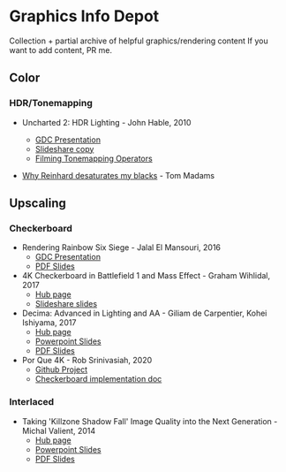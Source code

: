 # Graphics Info Depot

Collection + partial archive of helpful graphics/rendering content
If you want to add content, PR me.

## Color

### HDR/Tonemapping

* Uncharted 2: HDR Lighting - John Hable, 2010
  * [GDC Presentation](https://www.gdcvault.com/play/1012351/Uncharted-2-HDR)
  * [Slideshare copy](https://www.slideshare.net/ozlael/hable-john-uncharted2-hdr-lighting)
  * [Filming Tonemapping Operators](http://filmicworlds.com/blog/filmic-tonemapping-operators/)

* [Why Reinhard desaturates my blacks](https://imdoingitwrong.wordpress.com/2010/08/19/why-reinhard-desaturates-my-blacks-3/) - Tom Madams


## Upscaling

### Checkerboard

* Rendering Rainbow Six Siege - Jalal El Mansouri, 2016
  * [GDC Presentation](https://www.youtube.com/watch?v=RAy8UoO2blc)
  * [PDF Slides](https://twvideo01.ubm-us.net/o1/vault/gdc2016/Presentations/El_Mansouri_Jalal_Rendering_Rainbow_Six.pdf)
* 4K Checkerboard in Battlefield 1 and Mass Effect - Graham Wihlidal, 2017
  * [Hub page](https://www.ea.com/frostbite/news/4k-checkerboard-in-battlefield-1-and-mass-effect-andromeda)
  * [Slideshare slides](https://www.slideshare.net/DICEStudio/4k-checkerboard-in-battlefield-1-and-mass-effect-andromeda)
* Decima: Advanced in Lighting and AA - Giliam de Carpentier, Kohei Ishiyama, 2017
  * [Hub page](https://www.guerrilla-games.com/read/decima-engine-advances-in-lighting-and-aa)
  * [Powerpoint Slides](https://d1z4o56rleaq4j.cloudfront.net/downloads/large/DecimaSiggraph2017-final.pptx)
  * [PDF Slides](https://d3ihk4j6ie4n1g.cloudfront.net/downloads/assets/DecimaSiggraph2017.pdf)
* Por Que 4K - Rob Srinivasiah, 2020
  * [Github Project](https://github.com/googlestadia/PorQue4K)
  * [Checkerboard implementation doc](https://github.com/googlestadia/PorQue4K/blob/main/docs/CHECKERBOARD.md)

### Interlaced

* Taking 'Killzone Shadow Fall' Image Quality into the Next Generation - Michal Valient, 2014
  * [Hub page](https://www.guerrilla-games.com/read/taking-killzone-shadow-fall-image-quality-into-the-next-generation-1)
  * [Powerpoint Slides](https://d1z4o56rleaq4j.cloudfront.net/downloads/large/GDC2014_Valient_Killzone_Graphics.pptx)
  * [PDF Slides](https://d3ihk4j6ie4n1g.cloudfront.net/downloads/assets/GDC2014_Valient_Killzone_Graphics.pdf)
